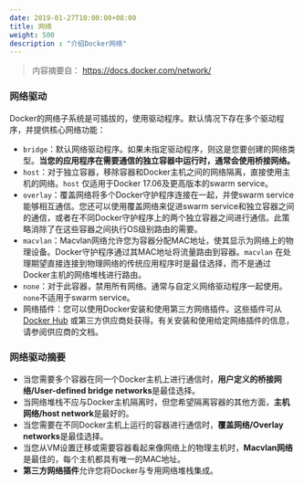 ```yaml
---
date: 2019-01-27T10:00:00+08:00
title: 网络
weight: 500
description : "介绍Docker网络"
---
```


> 内容摘要自： https://docs.docker.com/network/

### 网络驱动

Docker的网络子系统是可插拔的，使用驱动程序。默认情况下存在多个驱动程序，并提供核心网络功能：

- `bridge`：默认网络驱动程序。如果未指定驱动程序，则这是您要创建的网络类型。**当您的应用程序在需要通信的独立容器中运行时，通常会使用桥接网络。**
- `host`：对于独立容器，移除容器和Docker主机之间的网络隔离，直接使用主机的网络。`host` 仅适用于Docker 17.06及更高版本的swarm service。
- `overlay`：覆盖网络将多个Docker守护程序连接在一起，并使swarm service能够相互通信。您还可以使用覆盖网络来促进swarm service和独立容器之间的通信，或者在不同Docker守护程序上的两个独立容器之间进行通信。此策略消除了在这些容器之间执行OS级别路由的需要。
- `macvlan`：Macvlan网络允许您为容器分配MAC地址，使其显示为网络上的物理设备。Docker守护程序通过其MAC地址将流量路由到容器。`macvlan` 在处理期望直接连接到物理网络的传统应用程序时是最佳选择，而不是通过Docker主机的网络堆栈进行路由。
- `none`：对于此容器，禁用所有网络。通常与自定义网络驱动程序一起使用。`none`不适用于swarm service。
- 网络插件：您可以使用Docker安装和使用第三方网络插件。这些插件可从 [Docker Hub](https://hub.docker.com/search?category=network&q=&type=plugin) 或第三方供应商处获得。有关安装和使用给定网络插件的信息，请参阅供应商的文档。

### 网络驱动摘要

- 当您需要多个容器在同一个Docker主机上进行通信时，**用户定义的桥接网络/User-defined bridge networks**是最佳选择。
- 当网络堆栈不应与Docker主机隔离时，但您希望隔离容器的其他方面，**主机网络/host network**是最好的。
- 当您需要在不同Docker主机上运行的容器进行通信时，**覆盖网络/Overlay networks**是最佳选择。
- 当您从VM设置迁移或需要容器看起来像网络上的物理主机时，**Macvlan网络**是最佳的，每个主机都具有唯一的MAC地址。
- **第三方网络插件**允许您将Docker与专用网络堆栈集成。